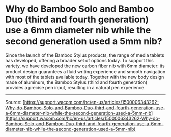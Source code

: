 # Why do Bamboo Solo and Bamboo Duo (third and fourth generation) use a 6mm diameter nib while the second generation used a 5mm nib?

Since the launch of the Bamboo Stylus products, the range of media tablets has developed, offering a broader set of options today. To support this variety, we have developed the new carbon fiber nib with 6mm diameter: its product design guarantees a fluid writing experience and smooth navigation with most of the tablets available today. Together with the new body design made of aluminum, the Bamboo Stylus (third and fourth generation) provides a precise pen input, resulting in a natural pen experience.

---
Source: [https://support.wacom.com/hc/en-us/articles/1500006343262-Why-do-Bamboo-Solo-and-Bamboo-Duo-third-and-fourth-generation-use-a-6mm-diameter-nib-while-the-second-generation-used-a-5mm-nib](https://support.wacom.com/hc/en-us/articles/1500006343262-Why-do-Bamboo-Solo-and-Bamboo-Duo-third-and-fourth-generation-use-a-6mm-diameter-nib-while-the-second-generation-used-a-5mm-nib)
